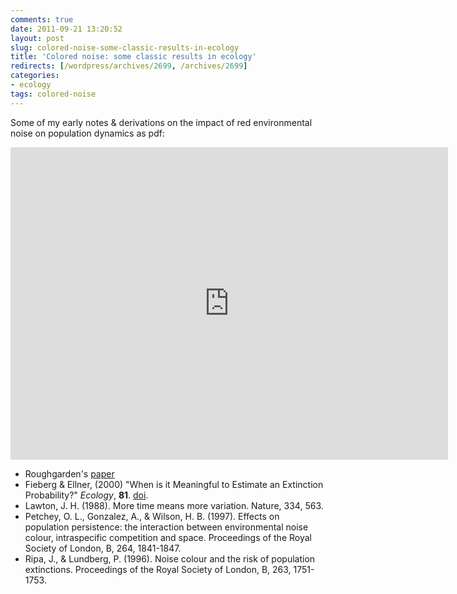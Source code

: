 ```yaml
---
comments: true
date: 2011-09-21 13:20:52
layout: post
slug: colored-noise-some-classic-results-in-ecology
title: 'Colored noise: some classic results in ecology'
redirects: [/wordpress/archives/2699, /archives/2699]
categories:
- ecology
tags: colored-noise
---
```


Some of my early notes & derivations on the impact of red environmental noise on population dynamics as pdf:

<embed src="http://carlboettiger.info/assets/files/coloredNoise.pdf" width=700 height=500>


* Roughgarden's [paper](http://www.jstor.org/stable/2459866)
* Fieberg & Ellner, (2000) "When is it Meaningful to Estimate an Extinction Probability?" _Ecology_, **81**.
 <a href="http://dx.doi.org/10.1890/0012-9658(2000)081[2040:WIIMTE]2.0.CO;2">doi</a>.
* Lawton, J. H. (1988). More time means more variation. Nature, 334, 563.
* Petchey, O. L., Gonzalez, A., & Wilson, H. B. (1997). Effects on population persistence: the interaction between environmental noise colour, intraspecific competition and space. Proceedings of the Royal Society of London, B, 264, 1841-1847.
* Ripa, J., & Lundberg, P. (1996). Noise colour and the risk of population extinctions. Proceedings of the Royal Society of London, B, 263, 1751-1753.



